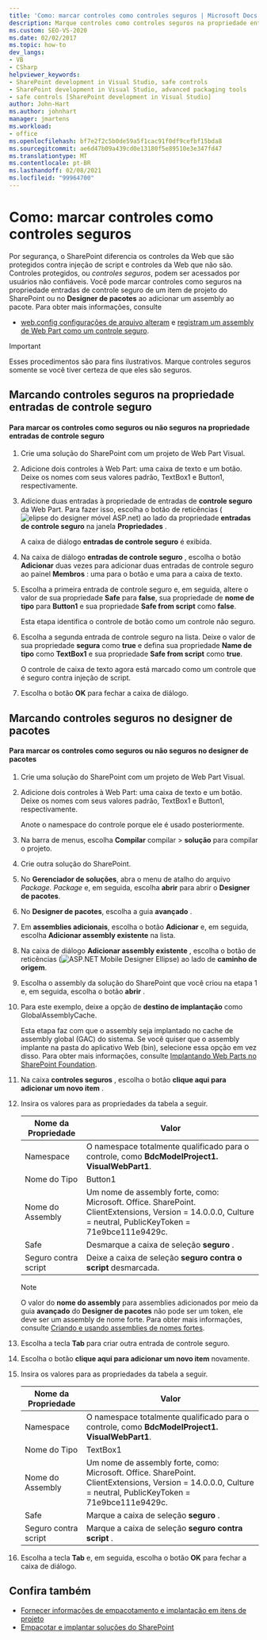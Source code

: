 ```yaml
---
title: 'Como: marcar controles como controles seguros | Microsoft Docs'
description: Marque controles como controles seguros na propriedade entradas de controle seguro de um item de projeto do SharePoint ou no designer de pacotes ao adicionar um assembly.
ms.custom: SEO-VS-2020
ms.date: 02/02/2017
ms.topic: how-to
dev_langs:
- VB
- CSharp
helpviewer_keywords:
- SharePoint development in Visual Studio, safe controls
- SharePoint development in Visual Studio, advanced packaging tools
- safe controls [SharePoint development in Visual Studio]
author: John-Hart
ms.author: johnhart
manager: jmartens
ms.workload:
- office
ms.openlocfilehash: bf7e2f2c5b0de59a5f1cac91f0df9cefbf15bda8
ms.sourcegitcommit: ae6d47b09a439cd0e13180f5e89510e3e347fd47
ms.translationtype: MT
ms.contentlocale: pt-BR
ms.lasthandoff: 02/08/2021
ms.locfileid: "99964700"
---
```

# <a name="how-to-mark-controls-as-safe-controls"></a>Como: marcar controles como controles seguros
  Por segurança, o SharePoint diferencia os controles da Web que são protegidos contra injeção de script e controles da Web que não são. Controles protegidos, ou *controles seguros*, podem ser acessados por usuários não confiáveis. Você pode marcar controles como seguros na propriedade entradas de controle seguro de um item de projeto do SharePoint ou no **Designer de pacotes** ao adicionar um assembly ao pacote. Para obter mais informações, consulte

- [web.config configurações de arquivo alteram](/previous-versions/office/developer/sharepoint-2007/bb802890(v=office.12)) e [registram um assembly de Web Part como um controle seguro](/previous-versions/office/developer/sharepoint2003/dd587360(v=office.11)).

> [!IMPORTANT]
> Esses procedimentos são para fins ilustrativos. Marque controles seguros somente se você tiver certeza de que eles são seguros.

## <a name="marking-safe-controls-in-the-safe-control-entries-property"></a>Marcando controles seguros na propriedade entradas de controle seguro

#### <a name="to-mark-controls-as-safe-or-unsafe-in-the-safe-control-entries-property"></a>Para marcar os controles como seguros ou não seguros na propriedade entradas de controle seguro

1. Crie uma solução do SharePoint com um projeto de Web Part Visual.

2. Adicione dois controles à Web Part: uma caixa de texto e um botão. Deixe os nomes com seus valores padrão, TextBox1 e Button1, respectivamente.

3. Adicione duas entradas à propriedade de entradas de **controle seguro** da Web Part. Para fazer isso, escolha o botão de reticências (![elipse do designer móvel ASP.net](../sharepoint/media/mwellipsis.gif "Elipse do designer móvel ASP.NET")) ao lado da propriedade **entradas de controle seguro** na janela **Propriedades** .

     A caixa de diálogo **entradas de controle seguro** é exibida.

4. Na caixa de diálogo **entradas de controle seguro** , escolha o botão **Adicionar** duas vezes para adicionar duas entradas de controle seguro ao painel **Membros** : uma para o botão e uma para a caixa de texto.

5. Escolha a primeira entrada de controle seguro e, em seguida, altere o valor de sua propriedade **Safe** para **false**, sua propriedade de **nome de tipo** para **Button1** e sua propriedade **Safe from script** como **false**.

     Esta etapa identifica o controle de botão como um controle não seguro.

6. Escolha a segunda entrada de controle seguro na lista. Deixe o valor de sua propriedade **segura** como **true** e defina sua propriedade **Name de tipo** como **TextBox1** e sua propriedade **Safe from script** como **true**.

     O controle de caixa de texto agora está marcado como um controle que é seguro contra injeção de script.

7. Escolha o botão **OK** para fechar a caixa de diálogo.

## <a name="marking-safe-controls-in-the-package-designer"></a>Marcando controles seguros no designer de pacotes

#### <a name="to-mark-controls-as-safe-or-unsafe-in-the-package-designer"></a>Para marcar os controles como seguros ou não seguros no designer de pacotes

1. Crie uma solução do SharePoint com um projeto de Web Part Visual.

2. Adicione dois controles à Web Part: uma caixa de texto e um botão. Deixe os nomes com seus valores padrão, TextBox1 e Button1, respectivamente.

     Anote o namespace do controle porque ele é usado posteriormente.

3. Na barra de menus, escolha **Compilar** compilar  >  **solução** para compilar o projeto.

4. Crie outra solução do SharePoint.

5. No **Gerenciador de soluções**, abra o menu de atalho do arquivo *Package. Package* e, em seguida, escolha **abrir** para abrir o **Designer de pacotes**.

6. No **Designer de pacotes**, escolha a guia **avançado** .

7. Em **assemblies adicionais**, escolha o botão **Adicionar** e, em seguida, escolha **Adicionar assembly existente** na lista.

8. Na caixa de diálogo **Adicionar assembly existente** , escolha o botão de reticências (![ASP.NET Mobile Designer Ellipse](../sharepoint/media/mwellipsis.gif "Elipse do designer móvel ASP.NET")) ao lado de **caminho de origem**.

9. Escolha o assembly da solução do SharePoint que você criou na etapa 1 e, em seguida, escolha o botão **abrir** .

10. Para este exemplo, deixe a opção de **destino de implantação** como GlobalAssemblyCache.

     Esta etapa faz com que o assembly seja implantado no cache de assembly global (GAC) do sistema. Se você quiser que o assembly implante na pasta do aplicativo Web (bin), selecione essa opção em vez disso. Para obter mais informações, consulte [Implantando Web Parts no SharePoint Foundation](/previous-versions/office/developer/sharepoint-2010/cc768621(v=office.14)).

11. Na caixa **controles seguros** , escolha o botão **clique aqui para adicionar um novo item** .

12. Insira os valores para as propriedades da tabela a seguir.

    |Nome da Propriedade|Valor|
    |-------------------|-----------|
    |Namespace|O namespace totalmente qualificado para o controle, como **BdcModelProject1. VisualWebPart1**.|
    |Nome do Tipo|Button1|
    |Nome do Assembly|Um nome de assembly forte, como: Microsoft. Office. SharePoint. ClientExtensions, Version = 14.0.0.0, Culture = neutral, PublicKeyToken = 71e9bce111e9429c.|
    |Safe|Desmarque a caixa de seleção **seguro** .|
    |Seguro contra script|Deixe a caixa de seleção **seguro contra o script** desmarcada.|

    > [!NOTE]
    > O valor do **nome do assembly** para assemblies adicionados por meio da guia **avançado** do **Designer de pacotes** não pode ser um token, ele deve ser um assembly de nome forte. Para obter mais informações, consulte [Criando e usando assemblies de nomes fortes](/previous-versions/dotnet/netframework-4.0/xwb8f617(v=vs.100)).

13. Escolha a tecla **Tab** para criar outra entrada de controle seguro.

14. Escolha o botão **clique aqui para adicionar um novo item** novamente.

15. Insira os valores para as propriedades da tabela a seguir.

    |Nome da Propriedade|Valor|
    |-------------------|-----------|
    |Namespace|O namespace totalmente qualificado para o controle, como **BdcModelProject1. VisualWebPart1**.|
    |Nome do Tipo|TextBox1|
    |Nome do Assembly|Um nome de assembly forte, como: Microsoft. Office. SharePoint. ClientExtensions, Version = 14.0.0.0, Culture = neutral, PublicKeyToken = 71e9bce111e9429c.|
    |Safe|Marque a caixa de seleção **seguro** .|
    |Seguro contra script|Marque a caixa de seleção **seguro contra script** .|

16. Escolha a tecla **Tab** e, em seguida, escolha o botão **OK** para fechar a caixa de diálogo.

## <a name="see-also"></a>Confira também
- [Fornecer informações de empacotamento e implantação em itens de projeto](../sharepoint/providing-packaging-and-deployment-information-in-project-items.md)
- [Empacotar e implantar soluções do SharePoint](../sharepoint/packaging-and-deploying-sharepoint-solutions.md)
